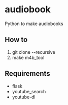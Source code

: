 # audiobook
Python to make audiobooks

## How to
1. git clone --recursive <url>
2. make m4b_tool
  
## Requirements 
* flask
* youtube_search
* youtube-dl
